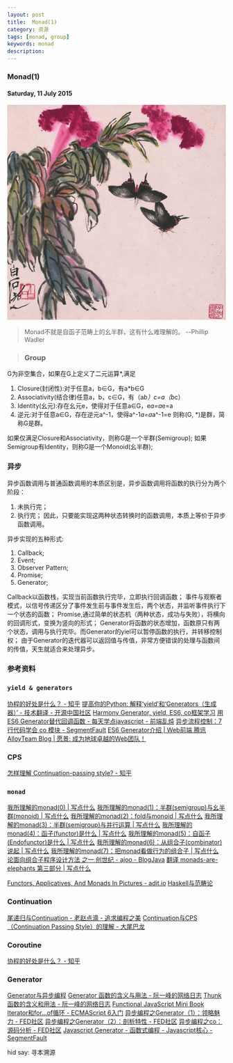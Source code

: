 ```yaml
---
layout: post
title:  Monad(1)
category: 资源
tags: [monad, group]
keywords: monad 
description: 
---
```


###  Monad(1)

#### Saturday, 11 July 2015

![齐白石](/../../assets/img/resource/2015/qibaishi_22.jpg)

> Monad不就是自函子范畴上的幺半群，这有什么难理解的。
  --Phillip Wadler

> ### Group
G为非空集合，如果在G上定义了二元运算*,满足
1. Closure(封闭性):对于任意a，b∈G，有a*b∈G
2. Associativity(结合律)任意a，b，c∈G，有（a*b）*c=a*（b*c）
3. Identity(幺元):存在幺元e，使得对于任意a∈G，e*a=a*e=a
4. 逆元:对于任意a∈G，存在逆元a^-1，使得a^-1*a=a*a^-1=e
则称(G, *)是群，简称G是群。

如果仅满足Closure和Associativity，则称G是一个半群(Semigroup);
如果Semigroup有Identity，则称G是一个Monoid(幺半群);

### 异步
异步函数调用与普通函数调用的本质区别是，异步函数调用将函数的执行分为两个阶段：
1. 未执行完；
2. 执行完；
因此，只要能实现这两种状态转换时的函数调用，本质上等价于异步函数调用。

异步实现的五种形式:
1. Callback;
2. Event;
3. Observer Pattern;
4. Promise;
5. Generator;

Callback以函数栈，实现当前函数执行完毕，立即执行回调函数；
事件与观察者模式，以信号传递区分了事件发生前与事件发生后，两个状态，并监听事件执行下一个状态的函数；
Promise,通过简单的状态机（两种状态，成功与失败），将横向的回调形式，变换为竖向的形式；
Generator将函数的状态增加，函数原只有两个状态，调用与执行完毕。而Generator的yiel可以暂停函数的执行，并转移控制权；
由于Generator的迭代器可以返回值与传值，非常方便错误的处理与函数间的传值，天生就适合来处理异步。

### 参考资料

### `yield & generators`
[协程的好处是什么？ - 知乎](http://www.zhihu.com/question/20511233)
[提高你的Python: 解释‘yield’和‘Generators（生成器）’ - 技术翻译 - 开源中国社区](http://www.oschina.net/translate/improve-your-python-yield-and-generators-explained)
[Harmony Generator, yield, ES6, co框架学习](http://bg.biedalian.com/2013/12/21/harmony-generator.html)
[用ES6 Generator替代回调函数 - 每天学点javascript - 前端乱炖](http://www.html-js.com/article/A-day-to-learn-JavaScript-to-replace-the-callback-function-with-ES6-Generator)
[异步流程控制：7 行代码学会 co 模块 - SegmentFault](http://segmentfault.com/a/1190000002732081)
[ES6 Generator介绍 | Web前端 腾讯AlloyTeam Blog | 愿景: 成为地球卓越的Web团队！](http://www.alloyteam.com/2015/03/es6-generator-introduction/)

### CPS
[怎样理解 Continuation-passing style? - 知乎](http://www.zhihu.com/question/20259086)

### `monad` 
[我所理解的monad(0) | 写点什么](http://hongjiang.info/understand-monad-0/)
[我所理解的monad(1)：半群(semigroup)与幺半群(monoid) | 写点什么](http://hongjiang.info/semigroup-and-monoid/)
[我所理解的monad(2)：fold与monoid | 写点什么](http://hongjiang.info/fold-and-monoid/)
[我所理解的monad(3)：半群(semigroup)与并行运算 | 写点什么](http://hongjiang.info/semigroup-and-parallel/)
[我所理解的monad(4)：函子(functor)是什么 | 写点什么](http://hongjiang.info/understand-monad-4-what-is-functor/)
[我所理解的monad(5)：自函子(Endofunctor)是什么 | 写点什么](http://hongjiang.info/understand-monad-5-what-is-endofunctor/)
[我所理解的monad(6)：从组合子(combinator)说起 | 写点什么](http://hongjiang.info/understand-monad-6-combinator/)
[我所理解的monad(7)：把monad看做行为的组合子 | 写点什么](http://hongjiang.info/understand-monad-7-action-combinator/)
[论面向组合子程序设计方法 之一 创世纪 - ajoo - BlogJava](http://www.blogjava.net/ajoo/articles/27838.html)
[翻译 monads-are-elephants 第三部分 | 写点什么](http://hongjiang.info/monads-are-elephants-part3-chinese/)

[Functors, Applicatives, And Monads In Pictures - adit.io](https://www.evernote.com/shard/s279/sh/a3b59986-0488-4914-bbbd-633161565c92/f69ab4eda37ab94ba71528a102ce5472)
[Haskell与范畴论](http://yi-programmer.com/2010-04-06_haskell_and_category_translate.html)

### Continuation
[尾递归与Continuation - 老赵点滴 - 追求编程之美](http://blog.zhaojie.me/2009/03/tail-recursion-and-continuation.html)
[Continuation与CPS（Continuation Passing Style）的理解 - 大尾巴龙](http://daweibalong.iteye.com/blog/1882795)

### Coroutine
[协程的好处是什么？ - 知乎](http://www.zhihu.com/question/20511233)


### Generator
[Generator与异步编程](http://www.infoq.com/cn/articles/generator-and-asynchronous-programming)
[Generator 函数的含义与用法 - 阮一峰的网络日志](http://www.ruanyifeng.com/blog/2015/04/generator.html)
[Thunk 函数的含义和用法 - 阮一峰的网络日志](http://www.ruanyifeng.com/blog/2015/05/thunk.html)
[Functional JavaScript Mini Book](http://blog.oyanglul.us/javascript/functional-javascript.html#sec-2-2)
[Iterator和for...of循环 - ECMAScript 6入门](http://es6.ruanyifeng.com/#docs/iterator)
[异步编程之Generator（1）：领略魅力 - FED社区](http://frontenddev.org/link/asynchronous-programming-of-the-generator-1-enjoy-charm.html)
[异步编程之Generator（2）：剖析特性 - FED社区](http://frontenddev.org/link/the-generator-of-asynchronous-programming-2-analyze-the-characteristics.html)
[异步编程之co：源码分析 - FED社区](http://frontenddev.org/link/co-of-asynchronous-programming-source-code-analysis.html)
[Javascript Generator - 函数式编程 - Javascript核心 - SegmentFault](http://segmentfault.com/a/1190000000515173)


hid say: 寻本溯源
